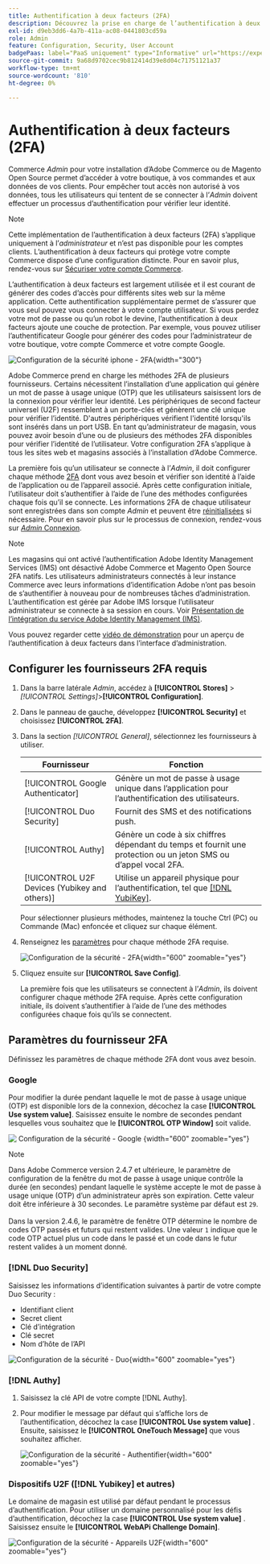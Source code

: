 ```yaml
---
title: Authentification à deux facteurs (2FA)
description: Découvrez la prise en charge de l’authentification à deux facteurs pour garantir la sécurité de votre système et de vos données.
exl-id: d9eb3dd6-4a7b-411a-ac08-0441803cd59a
role: Admin
feature: Configuration, Security, User Account
badgePaas: label="PaaS uniquement" type="Informative" url="https://experienceleague.adobe.com/fr/docs/commerce/user-guides/product-solutions" tooltip="S’applique uniquement aux projets Adobe Commerce on Cloud (infrastructure PaaS gérée par Adobe) et aux projets On-premise."
source-git-commit: 9a68d9702cec9b812414d39e8d04c71751121a37
workflow-type: tm+mt
source-wordcount: '810'
ht-degree: 0%

---
```


# Authentification à deux facteurs (2FA)

Commerce _Admin_ pour votre installation d’Adobe Commerce ou de Magento Open Source permet d’accéder à votre boutique, à vos commandes et aux données de vos clients. Pour empêcher tout accès non autorisé à vos données, tous les utilisateurs qui tentent de se connecter à l’_Admin_ doivent effectuer un processus d’authentification pour vérifier leur identité.

>[!NOTE]
>
>Cette implémentation de l’authentification à deux facteurs (2FA) s’applique uniquement à l’_administrateur_ et n’est pas disponible pour les comptes clients. L’authentification à deux facteurs qui protège votre compte Commerce dispose d’une configuration distincte. Pour en savoir plus, rendez-vous sur [Sécuriser votre compte Commerce](../getting-started/commerce-account-secure.md).

L’authentification à deux facteurs est largement utilisée et il est courant de générer des codes d’accès pour différents sites web sur la même application. Cette authentification supplémentaire permet de s’assurer que vous seul pouvez vous connecter à votre compte utilisateur. Si vous perdez votre mot de passe ou qu’un robot le devine, l’authentification à deux facteurs ajoute une couche de protection. Par exemple, vous pouvez utiliser l’authentificateur Google pour générer des codes pour l’administrateur de votre boutique, votre compte Commerce et votre compte Google.

![Configuration de la sécurité iphone - 2FA](./assets/google-authenticator-iphone.png){width="300"}

Adobe Commerce prend en charge les méthodes 2FA de plusieurs fournisseurs. Certains nécessitent l’installation d’une application qui génère un mot de passe à usage unique (OTP) que les utilisateurs saisissent lors de la connexion pour vérifier leur identité. Les périphériques de second facteur universel (U2F) ressemblent à un porte-clés et génèrent une clé unique pour vérifier l’identité. D&#39;autres périphériques vérifient l&#39;identité lorsqu&#39;ils sont insérés dans un port USB. En tant qu’administrateur de magasin, vous pouvez avoir besoin d’une ou de plusieurs des méthodes 2FA disponibles pour vérifier l’identité de l’utilisateur. Votre configuration 2FA s’applique à tous les sites web et magasins associés à l’installation d’Adobe Commerce.

La première fois qu’un utilisateur se connecte à l’_Admin_, il doit configurer chaque méthode [2FA](../configuration-reference/security/2fa.md) dont vous avez besoin et vérifier son identité à l’aide de l’application ou de l’appareil associé. Après cette configuration initiale, l’utilisateur doit s’authentifier à l’aide de l’une des méthodes configurées chaque fois qu’il se connecte. Les informations 2FA de chaque utilisateur sont enregistrées dans son compte _Admin_ et peuvent être [réinitialisées](security-two-factor-authentication-manage.md) si nécessaire. Pour en savoir plus sur le processus de connexion, rendez-vous sur [_Admin_ Connexion](../getting-started/admin-signin.md).

>[!NOTE]
>
>Les magasins qui ont activé l’authentification Adobe Identity Management Services (IMS) ont désactivé Adobe Commerce et Magento Open Source 2FA natifs. Les utilisateurs administrateurs connectés à leur instance Commerce avec leurs informations d’identification Adobe n’ont pas besoin de s’authentifier à nouveau pour de nombreuses tâches d’administration. L’authentification est gérée par Adobe IMS lorsque l’utilisateur administrateur se connecte à sa session en cours. Voir [Présentation de l’intégration du service Adobe Identity Management (IMS)](https://experienceleague.adobe.com/docs/commerce-admin/start/admin/ims/adobe-ims-integration-overview.html?lang=fr).

Vous pouvez regarder cette [vidéo de démonstration](https://video.tv.adobe.com/v/339104?quality=12&learn=on) pour un aperçu de l’authentification à deux facteurs dans l’interface d’administration.

## Configurer les fournisseurs 2FA requis

1. Dans la barre latérale _Admin_, accédez à **[!UICONTROL Stores]** > _[!UICONTROL Settings]_>**[!UICONTROL Configuration]**.

1. Dans le panneau de gauche, développez **[!UICONTROL Security]** et choisissez **[!UICONTROL 2FA]**.

1. Dans la section _[!UICONTROL General]_, sélectionnez les fournisseurs à utiliser.

   | Fournisseur | Fonction |
   |--- |--- |
   | [!UICONTROL Google Authenticator] | Génère un mot de passe à usage unique dans l’application pour l’authentification des utilisateurs. |
   | [!UICONTROL Duo Security] | Fournit des SMS et des notifications push. |
   | [!UICONTROL Authy] | Génère un code à six chiffres dépendant du temps et fournit une protection ou un jeton SMS ou d’appel vocal 2FA. |
   | [!UICONTROL U2F Devices (Yubikey and others)] | Utilise un appareil physique pour l’authentification, tel que [[!DNL YubiKey]](https://www.yubico.com/). |

   Pour sélectionner plusieurs méthodes, maintenez la touche Ctrl (PC) ou Commande (Mac) enfoncée et cliquez sur chaque élément.

1. Renseignez les [paramètres](../configuration-reference/security/2fa.md) pour chaque méthode 2FA requise.

   ![Configuration de la sécurité - 2FA](../configuration-reference/security/assets/2fa-general.png){width="600" zoomable="yes"}

1. Cliquez ensuite sur **[!UICONTROL Save Config]**.

   La première fois que les utilisateurs se connectent à l’_Admin_, ils doivent configurer chaque méthode 2FA requise. Après cette configuration initiale, ils doivent s’authentifier à l’aide de l’une des méthodes configurées chaque fois qu’ils se connectent.

## Paramètres du fournisseur 2FA

Définissez les paramètres de chaque méthode 2FA dont vous avez besoin.

### Google

Pour modifier la durée pendant laquelle le mot de passe à usage unique (OTP) est disponible lors de la connexion, décochez la case **[!UICONTROL Use system value]**. Saisissez ensuite le nombre de secondes pendant lesquelles vous souhaitez que le **[!UICONTROL OTP Window]** soit valide.

![&#x200B; Configuration de la sécurité - Google &#x200B;](../configuration-reference/security/assets/2fa-google.png){width="600" zoomable="yes"}

>[!NOTE]
>
>Dans Adobe Commerce version 2.4.7 et ultérieure, le paramètre de configuration de la fenêtre du mot de passe à usage unique contrôle la durée (en secondes) pendant laquelle le système accepte le mot de passe à usage unique (OTP) d’un administrateur après son expiration. Cette valeur doit être inférieure à 30 secondes. Le paramètre système par défaut est `29`.<br><br> Dans la version 2.4.6, le paramètre de fenêtre OTP détermine le nombre de codes OTP passés et futurs qui restent valides. Une valeur `1` indique que le code OTP actuel plus un code dans le passé et un code dans le futur restent valides à un moment donné.

### [!DNL Duo Security]

Saisissez les informations d’identification suivantes à partir de votre compte Duo Security :

- Identifiant client
- Secret client
- Clé d’intégration
- Clé secret
- Nom d’hôte de l’API

![Configuration de la sécurité - Duo](../configuration-reference/security/assets/2fa-duo-security.png){width="600" zoomable="yes"}

### [!DNL Authy]

1. Saisissez la clé API de votre compte [!DNL Authy].

1. Pour modifier le message par défaut qui s’affiche lors de l’authentification, décochez la case **[!UICONTROL Use system value]** . Ensuite, saisissez le **[!UICONTROL OneTouch Message]** que vous souhaitez afficher.

   ![Configuration de la sécurité - Authentifier](../configuration-reference/security/assets/2fa-authy.png){width="600" zoomable="yes"}

### Dispositifs U2F ([!DNL Yubikey] et autres)

Le domaine de magasin est utilisé par défaut pendant le processus d’authentification. Pour utiliser un domaine personnalisé pour les défis d’authentification, décochez la case **[!UICONTROL Use system value]** . Saisissez ensuite le **[!UICONTROL WebAPi Challenge Domain]**.

![Configuration de la sécurité - Appareils U2F](../configuration-reference/security/assets/2fa-u2f-key.png){width="600" zoomable="yes"}
